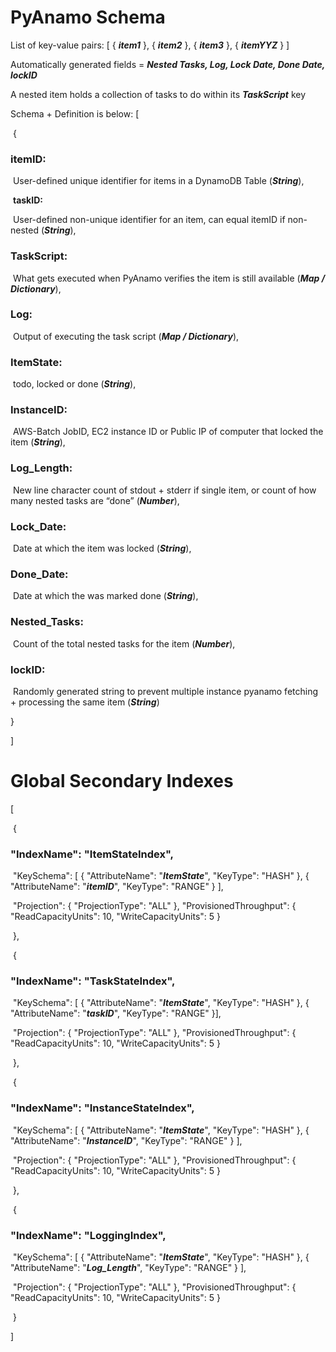 # **PyAnamo Schema**

List of key-value pairs: [ { ***item1*** }, { ***item2*** }, { ***item3*** }, { ***itemYYZ*** } ]

Automatically generated fields = ***Nested Tasks, Log, Lock Date, Done Date, lockID***

A nested item holds a collection of tasks to do within its ***TaskScript*** key

Schema + Definition is below: 
[

​	{

### 		**itemID:** 

​			User-defined unique identifier for items in a DynamoDB Table (***String***),

​		**taskID:**

​			User-defined non-unique identifier for an item, can equal itemID if non-nested (***String***),

### 		**TaskScript:**

​			What gets executed when PyAnamo verifies the item is still available (***Map / Dictionary***),

### 		**Log:**

​			Output of executing the task script (***Map / Dictionary***), 

### 		**ItemState:**

​			todo, locked or done (***String***),

### 		**InstanceID:**

​			AWS-Batch JobID, EC2 instance ID or Public IP of computer that locked the item (***String***),

### 		**Log_Length:**

​			New line character count of stdout + stderr if single item, or count of how many nested tasks are “done” (***Number***),

### 		**Lock_Date:**

​			Date at which the item was locked (***String***),

### 		**Done_Date:**

​			Date at which the was marked done (***String***),

### 		**Nested_Tasks:**

​			Count of the total nested tasks for the item (***Number***),

### 		**lockID:**

​			Randomly generated string to prevent multiple instance pyanamo fetching + processing the same item (***String***)

}

]

# Global Secondary Indexes

[

​	{

### 		"IndexName": "**ItemStateIndex**",

​		"KeySchema": [ { "AttributeName": "***ItemState***", "KeyType": "HASH" }, { "AttributeName": "***itemID***", "KeyType": "RANGE" } ],

​		"Projection": { "ProjectionType": "ALL" }, "ProvisionedThroughput": { "ReadCapacityUnits": 10, "WriteCapacityUnits": 5 }

​	},

​	{

### 		"IndexName": "**TaskStateIndex**",

​		 "KeySchema": [ { "AttributeName": "***ItemState***", "KeyType": "HASH" }, { "AttributeName": "***taskID***", "KeyType": "RANGE" }],

​		"Projection": { "ProjectionType": "ALL" }, "ProvisionedThroughput": { "ReadCapacityUnits": 10, "WriteCapacityUnits": 5 }

​	},

​	{

### 		"IndexName": "**InstanceStateIndex**",

​		"KeySchema": [ { "AttributeName": "***ItemState***", "KeyType": "HASH" }, { "AttributeName": "***InstanceID***", "KeyType": "RANGE" } ],

​		"Projection": { "ProjectionType": "ALL" }, "ProvisionedThroughput": { "ReadCapacityUnits": 10, "WriteCapacityUnits": 5 }

​	},

​	{

### 		"IndexName": "**LoggingIndex**",

​		"KeySchema": [ { "AttributeName": "***ItemState***", "KeyType": "HASH" }, { "AttributeName": "***Log_Length***", "KeyType": "RANGE" } ],

​		"Projection": { "ProjectionType": "ALL" }, "ProvisionedThroughput": { "ReadCapacityUnits": 10, "WriteCapacityUnits": 5 }

​	}

]